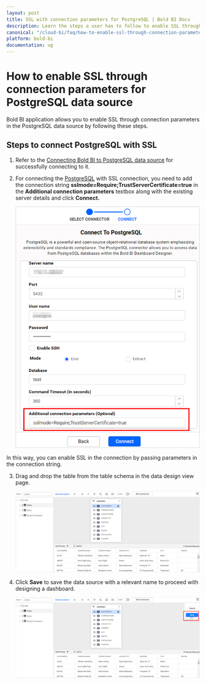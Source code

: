 ```yaml
---
layout: post
title: SSL with connection parameters for PostgreSQL | Bold BI Docs
description: Learn the steps a user has to follow to enable SSL through connection parameters for PostgreSQL in Bold BI for embedded analytics.
canonical: "/cloud-bi/faq/how-to-enable-ssl-through-connection-parameters-for-postgresql-data-source/"
platform: bold-bi
documentation: ug
---
```


# How to enable SSL through connection parameters for PostgreSQL data source

Bold BI application allows you to enable SSL through connection parameters in the PostgreSQL data source by following these steps.

## Steps to connect PostgreSQL with SSL

1.	Refer to the [Connecting Bold BI to PostgreSQL data source](https://help.boldbi.com/embedded-bi/working-with-data-source/data-connectors/postgresql/#connecting-bold-bi-to-postgresql-data-source) for successfully connecting to it.

2.	For connecting the [PostgreSQL](https://help.boldbi.com/embedded-bi/working-with-data-source/data-connectors/postgresql/) with SSL connection, you need to add the connection string **sslmode=Require;TrustServerCertificate=true** in the **Additional connection parameters** textbox along with the existing server details and click **Connect.**

    ![Additional COnnection Parameters](/static/assets/embedded/faq/images/additional-parameters.png#max-width=40%)

In this way, you can enable SSL in the connection by passing parameters in the connection string.

3.	Drag and drop the table from the table schema in the data design view page.

    ![Table schema](/static/assets/embedded/faq/images/ssh-tables.png#max-width=70%)

4.	Click **Save** to save the data source with a relevant name to proceed with designing a dashboard.

    ![Save option](/static/assets/embedded/faq/images/ssh-save-option.png#max-width=70%)
